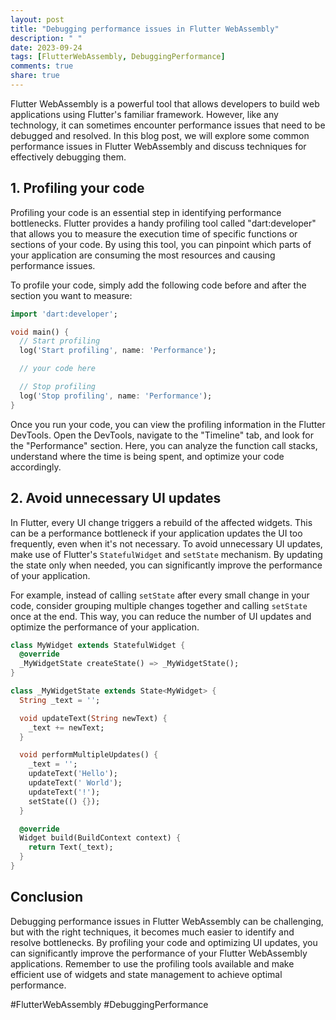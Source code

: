 ```yaml
---
layout: post
title: "Debugging performance issues in Flutter WebAssembly"
description: " "
date: 2023-09-24
tags: [FlutterWebAssembly, DebuggingPerformance]
comments: true
share: true
---
```


Flutter WebAssembly is a powerful tool that allows developers to build web applications using Flutter's familiar framework. However, like any technology, it can sometimes encounter performance issues that need to be debugged and resolved. In this blog post, we will explore some common performance issues in Flutter WebAssembly and discuss techniques for effectively debugging them.

## 1. Profiling your code

Profiling your code is an essential step in identifying performance bottlenecks. Flutter provides a handy profiling tool called "dart:developer" that allows you to measure the execution time of specific functions or sections of your code. By using this tool, you can pinpoint which parts of your application are consuming the most resources and causing performance issues.

To profile your code, simply add the following code before and after the section you want to measure:

```dart
import 'dart:developer';

void main() {
  // Start profiling
  log('Start profiling', name: 'Performance');

  // your code here

  // Stop profiling
  log('Stop profiling', name: 'Performance');
}
```

Once you run your code, you can view the profiling information in the Flutter DevTools. Open the DevTools, navigate to the "Timeline" tab, and look for the "Performance" section. Here, you can analyze the function call stacks, understand where the time is being spent, and optimize your code accordingly.

## 2. Avoid unnecessary UI updates

In Flutter, every UI change triggers a rebuild of the affected widgets. This can be a performance bottleneck if your application updates the UI too frequently, even when it's not necessary. To avoid unnecessary UI updates, make use of Flutter's `StatefulWidget` and `setState` mechanism. By updating the state only when needed, you can significantly improve the performance of your application.

For example, instead of calling `setState` after every small change in your code, consider grouping multiple changes together and calling `setState` once at the end. This way, you can reduce the number of UI updates and optimize the performance of your application.

```dart
class MyWidget extends StatefulWidget {
  @override
  _MyWidgetState createState() => _MyWidgetState();
}

class _MyWidgetState extends State<MyWidget> {
  String _text = '';

  void updateText(String newText) {
    _text += newText;
  }

  void performMultipleUpdates() {
    _text = '';
    updateText('Hello');
    updateText(' World');
    updateText('!');
    setState(() {});
  }

  @override
  Widget build(BuildContext context) {
    return Text(_text);
  }
}
```

## Conclusion

Debugging performance issues in Flutter WebAssembly can be challenging, but with the right techniques, it becomes much easier to identify and resolve bottlenecks. By profiling your code and optimizing UI updates, you can significantly improve the performance of your Flutter WebAssembly applications. Remember to use the profiling tools available and make efficient use of widgets and state management to achieve optimal performance.

#FlutterWebAssembly #DebuggingPerformance
